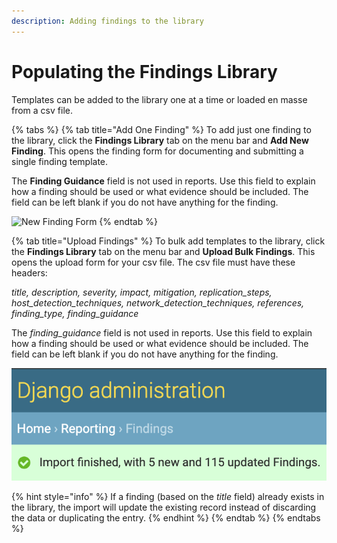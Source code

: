```yaml
---
description: Adding findings to the library
---
```


# Populating the Findings Library

Templates can be added to the library one at a time or loaded en masse from a csv file.

{% tabs %}
{% tab title="Add One Finding" %}
To add just one finding to the library, click the **Findings Library** tab on the menu bar and **Add New Finding**. This opens the finding form for documenting and submitting a single finding template.

The **Finding Guidance** field is not used in reports. Use this field to explain how a finding should be used or what evidence should be included. The field can be left blank if you do not have anything for the finding.

![New Finding Form](../../.gitbook/assets/new\_individual\_finding.png)
{% endtab %}

{% tab title="Upload Findings" %}
To bulk add templates to the library, click the **Findings Library** tab on the menu bar and **Upload Bulk Findings**. This opens the upload form for your csv file. The csv file must have these headers:

_title, description, severity, impact, mitigation, replication\_steps, host\_detection\_techniques, network\_detection\_techniques, references, finding\_type, finding\_guidance_

The _finding\_guidance_ field is not used in reports. Use this field to explain how a finding should be used or what evidence should be included. The field can be left blank if you do not have anything for the finding.

![](<../../.gitbook/assets/image (3) (1) (1).png>)

{% hint style="info" %}
If a finding (based on the _title_ field) already exists in the library, the import will update the existing record instead of discarding the data or duplicating the entry.
{% endhint %}
{% endtab %}
{% endtabs %}
